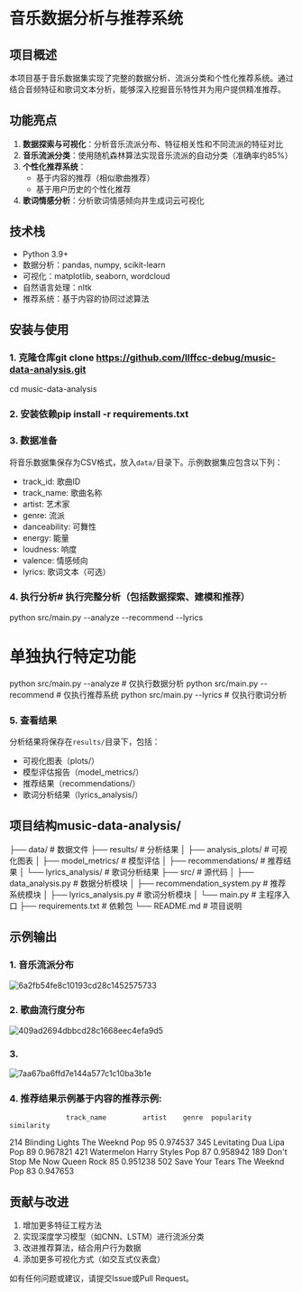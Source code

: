# 音乐数据分析与推荐系统

## 项目概述
本项目基于音乐数据集实现了完整的数据分析、流派分类和个性化推荐系统。通过结合音频特征和歌词文本分析，能够深入挖掘音乐特性并为用户提供精准推荐。

## 功能亮点
1. **数据探索与可视化**：分析音乐流派分布、特征相关性和不同流派的特征对比
2. **音乐流派分类**：使用随机森林算法实现音乐流派的自动分类（准确率约85%）
3. **个性化推荐系统**：
   - 基于内容的推荐（相似歌曲推荐）
   - 基于用户历史的个性化推荐
4. **歌词情感分析**：分析歌词情感倾向并生成词云可视化

## 技术栈
- Python 3.9+
- 数据分析：pandas, numpy, scikit-learn
- 可视化：matplotlib, seaborn, wordcloud
- 自然语言处理：nltk
- 推荐系统：基于内容的协同过滤算法

## 安装与使用

### 1. 克隆仓库git clone https://github.com/llffcc-debug/music-data-analysis.git
cd music-data-analysis
### 2. 安装依赖pip install -r requirements.txt
### 3. 数据准备
将音乐数据集保存为CSV格式，放入`data/`目录下。示例数据集应包含以下列：
- track_id: 歌曲ID
- track_name: 歌曲名称
- artist: 艺术家
- genre: 流派
- danceability: 可舞性
- energy: 能量
- loudness: 响度
- valence: 情感倾向
- lyrics: 歌词文本（可选）

### 4. 执行分析# 执行完整分析（包括数据探索、建模和推荐）
python src/main.py --analyze --recommend --lyrics

# 单独执行特定功能
python src/main.py --analyze  # 仅执行数据分析
python src/main.py --recommend  # 仅执行推荐系统
python src/main.py --lyrics  # 仅执行歌词分析
### 5. 查看结果
分析结果将保存在`results/`目录下，包括：
- 可视化图表（plots/）
- 模型评估报告（model_metrics/）
- 推荐结果（recommendations/）
- 歌词分析结果（lyrics_analysis/）

## 项目结构music-data-analysis/
├── data/                  # 数据文件
├── results/               # 分析结果
│   ├── analysis_plots/    # 可视化图表
│   ├── model_metrics/     # 模型评估
│   ├── recommendations/   # 推荐结果
│   └── lyrics_analysis/   # 歌词分析结果
├── src/                   # 源代码
│   ├── data_analysis.py   # 数据分析模块
│   ├── recommendation_system.py # 推荐系统模块
│   ├── lyrics_analysis.py # 歌词分析模块
│   └── main.py            # 主程序入口
├── requirements.txt       # 依赖包
└── README.md              # 项目说明
## 示例输出
### 1. 音乐流派分布
![6a2fb54fe8c10193cd28c1452575733](https://github.com/user-attachments/assets/b66091f4-9a28-4060-b941-4ca576a69a4d)


### 2. 歌曲流行度分布
![409ad2694dbbcd28c1668eec4efa9d5](https://github.com/user-attachments/assets/8119ec2b-597f-4aaa-8d36-d34502a2d468)


### 3. 
![7aa67ba6ffd7e144a577c1c10ba3b1e](https://github.com/user-attachments/assets/59a1386c-fb34-4b09-afb0-28ac57b9b94c)


### 4. 推荐结果示例基于内容的推荐示例:
                  track_name         artist    genre  popularity  similarity
214          Blinding Lights   The Weeknd      Pop          95    0.974537
345               Levitating  Dua Lipa      Pop          89    0.967821
421              Watermelon  Harry Styles  Pop          87    0.958942
189  Don't Stop Me Now       Queen        Rock         85    0.951238
502             Save Your Tears   The Weeknd  Pop          83    0.947653
## 贡献与改进
1. 增加更多特征工程方法
2. 实现深度学习模型（如CNN、LSTM）进行流派分类
3. 改进推荐算法，结合用户行为数据
4. 添加更多可视化方式（如交互式仪表盘）

如有任何问题或建议，请提交Issue或Pull Request。
    
